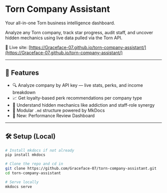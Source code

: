 # Torn Company Assistant

Your all-in-one Torn business intelligence dashboard.

Analyze any Torn company, track star progress, audit staff, and uncover hidden mechanics using live data pulled via the Torn API.

🔗 Live site: [https://Graceface-07.github.io/torn-company-assistant/](https://Graceface-07.github.io/torn-company-assistant/)

---

## 🚀 Features

- 🔍 Analyze company by API key — live stats, perks, and income breakdown
- 📈 Get loyalty-based perk recommendations per company type
- 🧠 Understand hidden mechanics like addiction and staff-role synergy
- 🧰 Modular `.md` structure powered by MkDocs
- 🧪 New: Performance Review Dashboard

---

## 🛠 Setup (Local)

```bash
# Install mkdocs if not already
pip install mkdocs

# Clone the repo and cd in
git clone https://github.com/Graceface-07/torn-company-assistant.git
cd torn-company-assistant

# Serve locally
mkdocs serve
